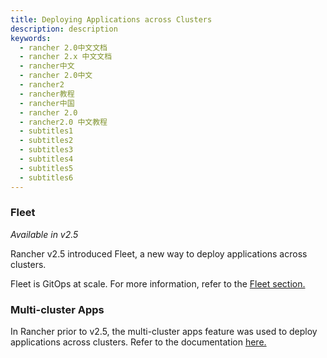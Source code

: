 ```yaml
---
title: Deploying Applications across Clusters
description: description
keywords:
  - rancher 2.0中文文档
  - rancher 2.x 中文文档
  - rancher中文
  - rancher 2.0中文
  - rancher2
  - rancher教程
  - rancher中国
  - rancher 2.0
  - rancher2.0 中文教程
  - subtitles1
  - subtitles2
  - subtitles3
  - subtitles4
  - subtitles5
  - subtitles6
---
```


### Fleet

_Available in v2.5_

Rancher v2.5 introduced Fleet, a new way to deploy applications across clusters.

Fleet is GitOps at scale. For more information, refer to the [Fleet section.](./fleet)

### Multi-cluster Apps

In Rancher prior to v2.5, the multi-cluster apps feature was used to deploy applications across clusters. Refer to the documentation [here.](./multi-cluster-apps)
